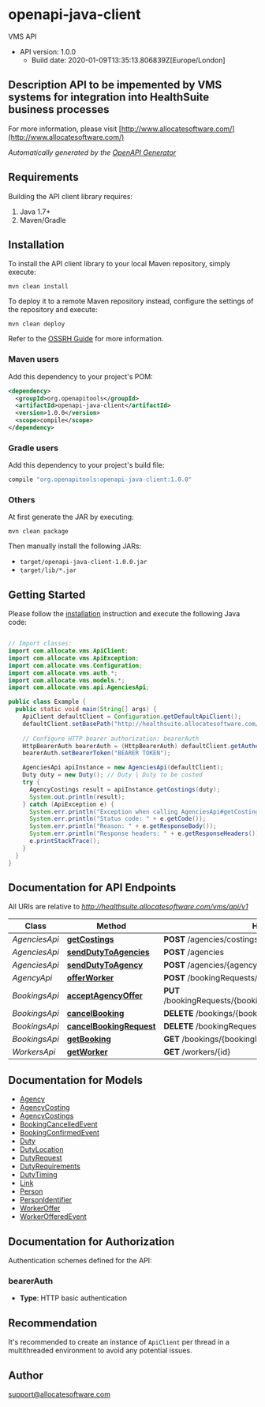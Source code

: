 # openapi-java-client

VMS API
- API version: 1.0.0
  - Build date: 2020-01-09T13:35:13.806839Z[Europe/London]

## Description  API to be impemented by VMS systems for integration into HealthSuite business processes 

  For more information, please visit [http://www.allocatesoftware.com/](http://www.allocatesoftware.com/)

*Automatically generated by the [OpenAPI Generator](https://openapi-generator.tech)*


## Requirements

Building the API client library requires:
1. Java 1.7+
2. Maven/Gradle

## Installation

To install the API client library to your local Maven repository, simply execute:

```shell
mvn clean install
```

To deploy it to a remote Maven repository instead, configure the settings of the repository and execute:

```shell
mvn clean deploy
```

Refer to the [OSSRH Guide](http://central.sonatype.org/pages/ossrh-guide.html) for more information.

### Maven users

Add this dependency to your project's POM:

```xml
<dependency>
  <groupId>org.openapitools</groupId>
  <artifactId>openapi-java-client</artifactId>
  <version>1.0.0</version>
  <scope>compile</scope>
</dependency>
```

### Gradle users

Add this dependency to your project's build file:

```groovy
compile "org.openapitools:openapi-java-client:1.0.0"
```

### Others

At first generate the JAR by executing:

```shell
mvn clean package
```

Then manually install the following JARs:

* `target/openapi-java-client-1.0.0.jar`
* `target/lib/*.jar`

## Getting Started

Please follow the [installation](#installation) instruction and execute the following Java code:

```java

// Import classes:
import com.allocate.vms.ApiClient;
import com.allocate.vms.ApiException;
import com.allocate.vms.Configuration;
import com.allocate.vms.auth.*;
import com.allocate.vms.models.*;
import com.allocate.vms.api.AgenciesApi;

public class Example {
  public static void main(String[] args) {
    ApiClient defaultClient = Configuration.getDefaultApiClient();
    defaultClient.setBasePath("http://healthsuite.allocatesoftware.com/vms/api/v1");
    
    // Configure HTTP bearer authorization: bearerAuth
    HttpBearerAuth bearerAuth = (HttpBearerAuth) defaultClient.getAuthentication("bearerAuth");
    bearerAuth.setBearerToken("BEARER TOKEN");

    AgenciesApi apiInstance = new AgenciesApi(defaultClient);
    Duty duty = new Duty(); // Duty | Duty to be costed
    try {
      AgencyCostings result = apiInstance.getCostings(duty);
      System.out.println(result);
    } catch (ApiException e) {
      System.err.println("Exception when calling AgenciesApi#getCostings");
      System.err.println("Status code: " + e.getCode());
      System.err.println("Reason: " + e.getResponseBody());
      System.err.println("Response headers: " + e.getResponseHeaders());
      e.printStackTrace();
    }
  }
}

```

## Documentation for API Endpoints

All URIs are relative to *http://healthsuite.allocatesoftware.com/vms/api/v1*

Class | Method | HTTP request | Description
------------ | ------------- | ------------- | -------------
*AgenciesApi* | [**getCostings**](docs/AgenciesApi.md#getCostings) | **POST** /agencies/costings | 
*AgenciesApi* | [**sendDutyToAgencies**](docs/AgenciesApi.md#sendDutyToAgencies) | **POST** /agencies | 
*AgenciesApi* | [**sendDutyToAgency**](docs/AgenciesApi.md#sendDutyToAgency) | **POST** /agencies/{agencyId} | 
*AgencyApi* | [**offerWorker**](docs/AgencyApi.md#offerWorker) | **POST** /bookingRequests/{bookingRequestId}/offers | 
*BookingsApi* | [**acceptAgencyOffer**](docs/BookingsApi.md#acceptAgencyOffer) | **PUT** /bookingRequests/{bookingRequestId}/offers/{offerId}/accept | 
*BookingsApi* | [**cancelBooking**](docs/BookingsApi.md#cancelBooking) | **DELETE** /bookings/{bookingId} | 
*BookingsApi* | [**cancelBookingRequest**](docs/BookingsApi.md#cancelBookingRequest) | **DELETE** /bookingRequests/{bookingRequestId} | 
*BookingsApi* | [**getBooking**](docs/BookingsApi.md#getBooking) | **GET** /bookings/{bookingId} | 
*WorkersApi* | [**getWorker**](docs/WorkersApi.md#getWorker) | **GET** /workers/{id} | 


## Documentation for Models

 - [Agency](docs/Agency.md)
 - [AgencyCosting](docs/AgencyCosting.md)
 - [AgencyCostings](docs/AgencyCostings.md)
 - [BookingCancelledEvent](docs/BookingCancelledEvent.md)
 - [BookingConfirmedEvent](docs/BookingConfirmedEvent.md)
 - [Duty](docs/Duty.md)
 - [DutyLocation](docs/DutyLocation.md)
 - [DutyRequest](docs/DutyRequest.md)
 - [DutyRequirements](docs/DutyRequirements.md)
 - [DutyTiming](docs/DutyTiming.md)
 - [Link](docs/Link.md)
 - [Person](docs/Person.md)
 - [PersonIdentifier](docs/PersonIdentifier.md)
 - [WorkerOffer](docs/WorkerOffer.md)
 - [WorkerOfferedEvent](docs/WorkerOfferedEvent.md)


## Documentation for Authorization

Authentication schemes defined for the API:
### bearerAuth

- **Type**: HTTP basic authentication


## Recommendation

It's recommended to create an instance of `ApiClient` per thread in a multithreaded environment to avoid any potential issues.

## Author

support@allocatesoftware.com

